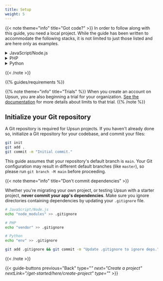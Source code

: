 ```yaml
---
title: Setup
weight: 5
---
```


{{< note theme="info" title="Got code?" >}}
In order to follow along with this guide, you need a local project.
While the guide has been written to accommodate the following stacks, it is not limited to just those listed and are here only as examples.

<!-- Examples:
- [Express installation guide](https://expressjs.com/en/starter/installing.html)
- [Next.js installation guide](https://nextjs.org/docs/getting-started/installation)
- [Strapi installation guide](https://docs.strapi.io/dev-docs/installation) -->

<details>
  <summary>JavaScript/Node.js</summary>

- [Express installation guide](https://expressjs.com/en/starter/installing.html)
- [Next.js installation guide](https://nextjs.org/docs/getting-started/installation)
- [Strapi installation guide](https://docs.strapi.io/dev-docs/installation)

</details>

<details>
  <summary>PHP</summary>

- [Laravel installation guide](https://laravel.com/docs/10.x#creating-a-laravel-project)
- [Symfony installation guide](/get-started/stacks/symfony/_index.md)

</details>

<details>
  <summary>Python</summary>

- [Flask installation guide](https://flask.palletsprojects.com/en/2.3.x/installation)
- [Django installation guide](https://docs.djangoproject.com/en/5.0/intro/tutorial01/)
</details>

{{< /note >}}

{{% guides/requirements %}}

{{% note theme="info" title="Trials" %}}
When you create an account on Upsun, you are also beginning a trial for your organization.
[See the documentation](/glossary#trial) for more details about limits to that trial.
{{% /note %}}

## Initialize your Git repository

A Git repository is required for Upsun projects.
If you haven't already done so, initialize a Git repository for your codebase, and commit your files:

```bash {location="Terminal"}
git init
git add .
git commit -m "Initial commit."
```

This guide assumes that your repository's default branch is `main`.
Your Git configuration may result in different default branches (like `master`), so please run `git branch -M main` before proceeding.

{{< note theme="info" title="Don't commit dependencies" >}}

Whether you're migrating your own project, or testing Upsun with a starter project, **never commit your app's dependencies**.
Make sure you ignore directories containing dependencies by updating your `.gitignore` file.

```bash
# JavaScript/Node.js
echo "node_modules" >> .gitignore

# PHP
echo "vendor" >> .gitignore

# Python
echo "env" >> .gitignore

git add .gitignore && git commit -m "Update .gitignore to ignore deps."
```

{{< /note >}}

{{< guide-buttons previous="Back" type="*" next="Create a project" nextLink="/get-started/here/create-project" type="*" >}}
